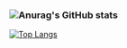### ![Anurag's GitHub stats](https://github-readme-stats.vercel.app/api?username=Hanson-Tsai&show_icons=true&theme=graywhite)
[![Top Langs](https://github-readme-stats.vercel.app/api/top-langs/?username=Hanson-Tsai&show_icons=true&theme=graywhite)](https://github.com/anuraghazra/github-readme-stats)

<!--
**Hanson-Tsai/Hanson-Tsai** is a ✨ _special_ ✨ repository because its `README.md` (this file) appears on your GitHub profile.

Here are some ideas to get you started:

- 🔭 I’m currently working on ...
- 🌱 I’m currently learning ...
- 👯 I’m looking to collaborate on ...
- 🤔 I’m looking for help with ...
- 💬 Ask me about ...
- 📫 How to reach me: ...
- 😄 Pronouns: ...
- ⚡ Fun fact: ...
-->
